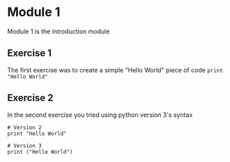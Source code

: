 # Module 1
Module 1 is the introduction module

## Exercise 1
The first exercise was to create a simple "Hello World" piece of code
```print "Hello World"```

## Exercise 2
In the second exercise you tried using python version 3's syntax
```
# Version 2
print "Hello World"

# Version 3
print ("Hello World")
```
